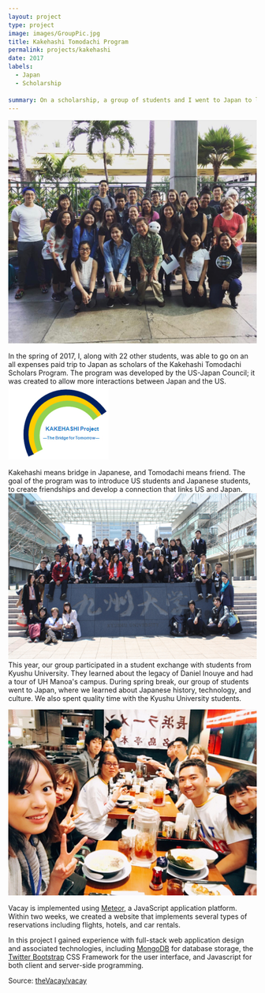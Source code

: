 ```yaml
---
layout: project
type: project
image: images/GroupPic.jpg
title: Kakehashi Tomodachi Program
permalink: projects/kakehashi
date: 2017
labels:
  - Japan
  - Scholarship
  
summary: On a scholarship, a group of students and I went to Japan to learn about Japanese history and culture for a week.
---
```


<img class="ui centered large image" src="../images/GroupPic.jpg">

In the spring of 2017, I, along with 22 other students, was able to go on an all expenses paid trip to Japan as scholars of the Kakehashi Tomodachi Scholars Program. The program was developed by the US-Japan Council; it was created to allow more interactions between Japan and the US. 
<img class="ui medium right rounded floating image" src="../images/kakehashi.jpg">

Kakehashi means bridge in Japanese, and Tomodachi means friend. The goal of the program was to introduce US students and Japanese students, to create friendships and develop a connection that links US and Japan.
<img class="ui centered large image" src="../images/KyushiPic.jpg">
This year, our group participated in a student exchange with students from Kyushu University. They learned about the legacy of Daniel Inouye and had a tour of UH Manoa's campus. During spring break, our group of students went to Japan, where we learned about Japanese history, technology, and culture. We also spent quality time with the Kyushu University students.

<img class="ui centered large image" src="../images/IMG_0398.jpg">


Vacay is implemented using [Meteor](http://meteor.com), a JavaScript application platform. Within two weeks, we created a website that implements several types of reservations including flights, hotels, and car rentals.

In this project I gained experience with full-stack web application design and associated technologies, including [MongoDB](http://mongodb.com) for database storage, the [Twitter Bootstrap](http://getbootstrap.com/) CSS Framework for the user interface, and Javascript for both client and server-side programming. 
 
Source: <a href="https://github.com/theVacay/vacay"><i class="large github icon"></i>theVacay/vacay</a>
